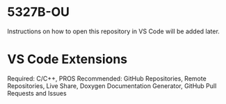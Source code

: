 # 5327B-OU

Instructions on how to open this repository in VS Code will be added later.

# VS Code Extensions
Required:       C/C++, PROS
Recommended:    GitHub Repositories, Remote Repositories, Live Share, Doxygen Documentation Generator, GitHub Pull Requests and Issues
